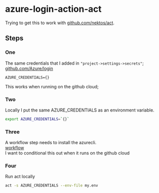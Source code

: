 # azure-login-action-act

Trying to get this to work with [github.com/nektos/act](https://github.com/nektos/act).  

## Steps
### One  
The same credentials that I added in `"project->settings->secrets"`;  
[github.com/Azure/login](https://github.com/Azure/login)  

```
AZURE_CREDENTIALS={}
```
This works when running on the github cloud;

### Two  
Locally I put the same AZURE_CREDENTIALS as an environment variable.  
```bash
export AZURE_CREDENTIALS=`{}`
```
### Three 
A workflow step needs to install the azurecli.  
[workflow](.github/workflows/az_login_test.yml)  
I want to conditional this out when it runs on the github cloud
 
### Four 
Run act locally
```bash
act -s AZURE_CREDENTIALS --env-file my.env  
``` 
